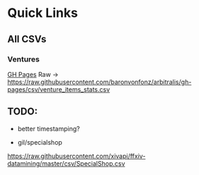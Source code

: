 # Quick Links

## All CSVs

### Ventures
[GH Pages](https://github.com/baronvonfonz/arbitralis/tree/gh-pages/csv)
Raw -> https://raw.githubusercontent.com/baronvonfonz/arbitralis/gh-pages/csv/venture_items_stats.csv

## TODO:

- better timestamping?

- gil/specialshop

https://raw.githubusercontent.com/xivapi/ffxiv-datamining/master/csv/SpecialShop.csv
